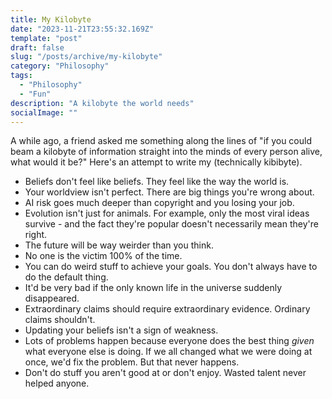 ```yaml
---
title: My Kilobyte
date: "2023-11-21T23:55:32.169Z"
template: "post"
draft: false
slug: "/posts/archive/my-kilobyte"
category: "Philosophy"
tags:
  - "Philosophy"
  - "Fun"
description: "A kilobyte the world needs"
socialImage: ""
---
```


A while ago, a friend asked me something along the lines of "if you could beam a kilobyte of information straight into the minds of every person alive, what would it be?" Here's an attempt to write my (technically kibibyte).  
- Beliefs don't feel like beliefs. They feel like the way the world is.
- Your worldview isn't perfect. There are big things you're wrong about.
- AI risk goes much deeper than copyright and you losing your job.
- Evolution isn't just for animals. For example, only the most viral ideas survive - and the fact they're popular doesn't necessarily mean they're right.
- The future will be way weirder than you think.
- No one is the victim 100% of the time.
- You can do weird stuff to achieve your goals. You don't always have to do the default thing.
- It'd be very bad if the only known life in the universe suddenly disappeared.
- Extraordinary claims should require extraordinary evidence. Ordinary claims shouldn't.
- Updating your beliefs isn't a sign of weakness.
- Lots of problems happen because everyone does the best thing *given* what everyone else is doing. If we all changed what we were doing at once, we'd fix the problem. But that never happens.
- Don't do stuff you aren't good at or don't enjoy. Wasted talent never helped anyone.
